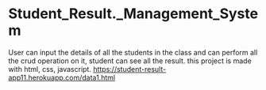 # Student_Result._Management_System
User can input the details of all the students in the class and can perform all the crud operation on it, student can see all the result.
this project is made with html, css, javascript.
https://student-result-app11.herokuapp.com/data1.html
